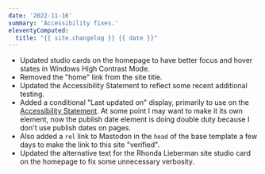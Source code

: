 ```yaml
---
date: '2022-11-16'
summary: 'Accessibility fixes.'
eleventyComputed:
  title: "{{ site.changelog }} {{ date }}"
---
```


* Updated studio cards on the homepage to have better focus and hover states in Windows High Contrast Mode.
* Removed the "home" link from the site title.
* Updated the Accessibility Statement to reflect some recent additional testing.
* Added a conditional "Last updated on" display, primarily to use on the [Accessibility Statement](/accessibility-statement/). At some point I may want to make it its own element, now the publish date element is doing double duty because I don't use publish dates on pages.
* Also added a `rel` link to Mastodon in the `head` of the base template a few days to make the link to this site "verified".
* Updated the alternative text for the Rhonda Lieberman site studio card on the homepage to fix some unnecessary verbosity.
